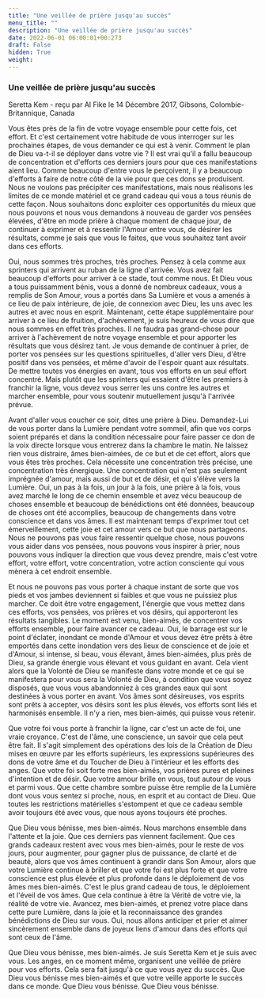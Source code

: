 ```yaml
---
title: "Une veillée de prière jusqu'au succès"
menu_title: ""
description: "Une veillée de prière jusqu'au succès"
date: 2022-06-01 06:00:01+00:273
draft: False
hidden: True
weight:
---
```

### Une veillée de prière jusqu'au succès

Seretta Kem - reçu par Al Fike le 14 Décembre 2017, Gibsons, Colombie-Britannique, Canada

Vous êtes près de la fin de votre voyage ensemble pour cette fois, cet effort. Et c'est certainement votre habitude de vous interroger sur les prochaines étapes, de vous demander ce qui est à venir. Comment le plan de Dieu va-t-il se déployer dans votre vie ? Il est vrai qu'il a fallu beaucoup de concentration et d'efforts ces derniers jours pour que ces manifestations aient lieu. Comme beaucoup d'entre vous le perçoivent, il y a beaucoup d'efforts à faire de notre côté de la vie pour que ces dons se produisent. Nous ne voulons pas précipiter ces manifestations, mais nous réalisons les limites de ce monde matériel et ce grand cadeau qui vous a tous réunis de cette façon. Nous souhaitons donc exploiter ces opportunités du mieux que nous pouvons et nous vous demandons à nouveau de garder vos pensées élevées, d'être en mode prière à chaque moment de chaque jour, de continuer à exprimer et à ressentir l'Amour entre vous, de désirer les résultats, comme je sais que vous le faites, que vous souhaitez tant avoir dans ces efforts.

Oui, nous sommes très proches, très proches. Pensez à cela comme aux sprinters qui arrivent au ruban de la ligne d'arrivée. Vous avez fait beaucoup d'efforts pour arriver à ce stade, tout comme nous. Et Dieu vous a tous puissamment bénis, vous a donné de nombreux cadeaux, vous a remplis de Son Amour, vous a portés dans Sa Lumière et vous a amenés à ce lieu de paix intérieure, de joie, de connexion avec Dieu, les uns avec les autres et avec nous en esprit. Maintenant, cette étape supplémentaire pour arriver à ce lieu de fruition, d'achèvement, je suis heureux de vous dire que nous sommes en effet très proches. Il ne faudra pas grand-chose pour arriver à l'achèvement de notre voyage ensemble et pour apporter les résultats que vous désirez tant. Je vous demande de continuer à prier, de porter vos pensées sur les questions spirituelles, d'aller vers Dieu, d'être positif dans vos pensées, et même d'avoir de l'espoir quant aux résultats. De mettre toutes vos énergies en avant, tous vos efforts en un seul effort concentré. Mais plutôt que les sprinters qui essaient d'être les premiers à franchir la ligne, vous devez vous serrer les uns contre les autres et marcher ensemble, pour vous soutenir mutuellement jusqu'à l'arrivée prévue.

Avant d'aller vous coucher ce soir, dites une prière à Dieu. Demandez-Lui de vous porter dans la Lumière pendant votre sommeil, afin que vos corps soient préparés et dans la condition nécessaire pour faire passer ce don de la voix directe lorsque vous entrerez dans la chambre le matin. Ne laissez rien vous distraire, âmes bien-aimées, de ce but et de cet effort, alors que vous êtes très proches. Cela nécessite une concentration très précise, une concentration très énergique. Une concentration qui n'est pas seulement imprégnée d'amour, mais aussi de but et de désir, et qui s'élève vers la Lumière. Oui, un pas à la fois, un jour à la fois, une prière à la fois, vous avez marché le long de ce chemin ensemble et avez vécu beaucoup de choses ensemble et beaucoup de bénédictions ont été données, beaucoup de choses ont été accomplies, beaucoup de changements dans votre conscience et dans vos âmes. Il est maintenant temps d'exprimer tout cet émerveillement, cette joie et cet amour vers ce but que nous partageons. Nous ne pouvons pas vous faire ressentir quelque chose, nous pouvons vous aider dans vos pensées, nous pouvons vous inspirer à prier, nous pouvons vous indiquer la direction que vous devez prendre, mais c'est votre effort, votre effort, votre concentration, votre action consciente qui vous mènera à cet endroit ensemble.

Et nous ne pouvons pas vous porter à chaque instant de sorte que vos pieds et vos jambes deviennent si faibles et que vous ne puissiez plus marcher. Ce doit être votre engagement, l'énergie que vous mettez dans ces efforts, vos pensées, vos prières et vos désirs, qui apporteront les résultats tangibles. Le moment est venu, bien-aimés, de concentrer vos efforts ensemble, pour faire avancer ce cadeau. Oui, le barrage est sur le point d'éclater, inondant ce monde d'Amour et vous devez être prêts à être emportés dans cette inondation vers des lieux de conscience et de joie et d'Amour, si intense, si beau, vous élevant, âmes bien-aimées, plus près de Dieu, sa grande énergie vous élevant et vous guidant en avant. Cela vient alors que la Volonté de Dieu se manifeste dans votre monde et ce qui se manifestera pour vous sera la Volonté de Dieu, à condition que vous soyez disposés, que vous vous abandonniez à ces grandes eaux qui sont destinées à vous porter en avant. Vos âmes sont désireuses, vos esprits sont prêts à accepter, vos désirs sont les plus élevés, vos efforts sont liés et harmonisés ensemble. Il n'y a rien, mes bien-aimés, qui puisse vous retenir.

Que votre foi vous porte à franchir la ligne, car c'est un acte de foi, une vraie croyance. C'est de l'âme, une conscience, un savoir que cela peut être fait. Il s'agit simplement des opérations des lois de la Création de Dieu mises en œuvre par les efforts supérieurs, les expressions supérieures des dons de votre âme et du Toucher de Dieu à l'intérieur et les efforts des anges. Que votre foi soit forte mes bien-aimés, vos prières pures et pleines d'intention et de désir. Que votre amour brille en vous, tout autour de vous et parmi vous. Que cette chambre sombre puisse être remplie de la Lumière dont vous vous sentez si proche, nous, en esprit et au contact de Dieu. Que toutes les restrictions matérielles s'estompent et que ce cadeau semble avoir toujours été avec vous, que nous ayons toujours été proches.

Que Dieu vous bénisse, mes bien-aimés. Nous marchons ensemble dans l'attente et la joie. Que ces derniers pas viennent facilement. Que ces grands cadeaux restent avec vous mes bien-aimés, pour le reste de vos jours, pour augmenter, pour gagner plus de puissance, de clarté et de beauté, alors que vos âmes continuent à grandir dans Son Amour, alors que votre Lumière continue à briller et que votre foi est plus forte et que votre conscience est plus élevée et plus profonde dans le déploiement de vos âmes mes bien-aimés. C'est le plus grand cadeau de tous, le déploiement et l'éveil de vos âmes. Que cela continue à être la Vérité de votre vie, la réalité de votre vie. Avancez, mes bien-aimés, et prenez votre place dans cette pure Lumière, dans la joie et la reconnaissance des grandes bénédictions de Dieu sur vous. Oui, nous allons anticiper et prier et aimer sincèrement ensemble dans de joyeux liens d'amour dans des efforts qui sont ceux de l'âme.

Que Dieu vous bénisse, mes bien-aimés. Je suis Seretta Kem et je suis avec vous. Les anges, en ce moment même, organisent une veillée de prière pour vos efforts. Cela sera fait jusqu'à ce que vous ayez du succès. Que Dieu vous bénisse mes bien-aimés et que votre veille apporte le succès dans ce monde. Que Dieu vous bénisse. Que Dieu vous bénisse.
